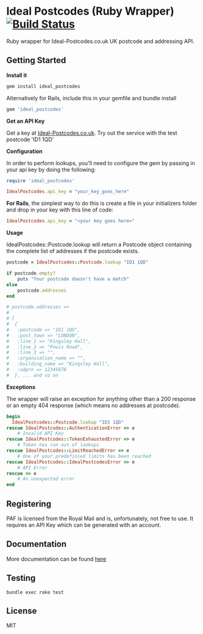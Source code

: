 # Ideal Postcodes (Ruby Wrapper) [![Build Status](https://travis-ci.org/ideal-postcodes/ideal-postcodes-ruby.png)](https://travis-ci.org/ideal-postcodes/ideal-postcodes-ruby)

Ruby wrapper for Ideal-Postcodes.co.uk UK postcode and addressing API.

## Getting Started

__Install it__

```bash
gem install ideal_postcodes
```

Alternatively for Rails, include this in your gemfile and bundle install

```ruby
gem 'ideal_postcodes'
```

__Get an API Key__

Get a key at [Ideal-Postcodes.co.uk](https://ideal-postcodes.co.uk). Try out the service with the test postcode 'ID1 1QD'

__Configuration__

In order to perform lookups, you'll need to configure the gem by passing in your api key by doing the following:

```ruby
require 'ideal_postcodes'

IdealPostcodes.api_key = "your_key_goes_here"
```

**For Rails**, the simplest way to do this is create a file in your initializers folder and drop in your key with this line of code:

```ruby
IdealPostcodes.api_key = "<your key goes here>"
```

__Usage__

IdealPostcodes::Postcode.lookup will return a Postcode object containing the complete list of addresses if the postcode exists.

```ruby
postcode = IdealPostcodes::Postcode.lookup "ID1 1QD"

if postcode.empty? 
	puts "Your postcode doesn't have a match"
else
	postcode.addresses
end

# postcode.addresses =>
#
# [
#  {
#   :postcode => "ID1 1QD",
#   :post_town => "LONDON",
#   :line_1 => "Kingsley Hall",
#   :line_2 => "Powis Road",
#   :line_3 => "",
#   :organisation_name => "",
#   :building_name => "Kingsley Hall",
#   :udprn => 12345678
#  }, ... and so on
```

__Exceptions__

The wrapper will raise an exception for anything other than a 200 response or an empty 404 response (which means no addresses at postcode).

```ruby
begin
  IdealPostcodes::Postcode.lookup "ID1 1QD"
rescue IdealPostcodes::AuthenticationError => e
	# Invalid API Key
rescue IdealPostcodes::TokenExhaustedError => e
	# Token has run out of lookups
rescue IdealPostcodes::LimitReachedError => e
	# One of your predefinied limits has been reached
rescue IdealPostcodes::IdealPostcodesError => e
	# API Error
rescue => e
	# An unexpected error
end
```

## Registering

PAF is licensed from the Royal Mail and is, unfortunately, not free to use. It requires an API Key which can be generated with an account.

## Documentation

More documentation can be found [here](https://ideal-postcodes.co.uk/documentation/ruby-wrapper)

## Testing

```
bundle exec rake test
```

## License
MIT